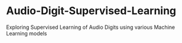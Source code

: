 # Audio-Digit-Supervised-Learning
Exploring Supervised Learning of Audio Digits using various Machine Learning models
